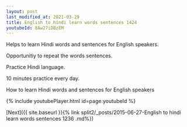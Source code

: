 ```yaml
---
layout: post
last_modified_at: 2021-03-29
title: English to hindi learn words sentences 1424 
youtubeId: 8Aw27iDBzEM
---
```

 
 
Helps to learn Hindi words and sentences for English speakers.

Opportunitiy to repeat the words sentences. 

Practice Hindi language. 
 
10 minutes practice every day. 
 
How to learn Hindi words and sentences for English speakers 
 
{% include youtubePlayer.html id=page.youtubeId %}
 
 
[Next]({{ site.baseurl }}{% link  split2/_posts/2015-06-27-English to hindi learn words sentences 1236 .md%})
 
